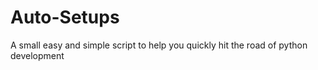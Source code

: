 # Auto-Setups
A small easy and simple script to help you quickly hit the road of python development
